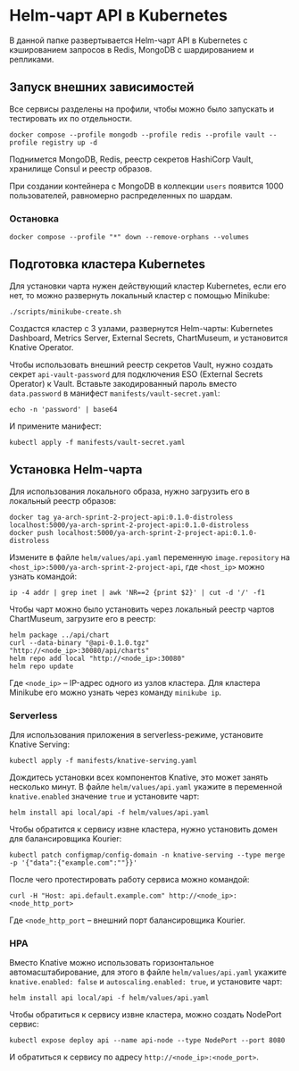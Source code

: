 # Helm-чарт API в Kubernetes

В данной папке развертывается Helm-чарт API в Kubernetes с кэшированием запросов в Redis, MongoDB с шардированием и
репликами.

## Запуск внешних зависимостей

Все сервисы разделены на профили, чтобы можно было запускать и тестировать их по отдельности.

```shell
docker compose --profile mongodb --profile redis --profile vault --profile registry up -d
```

Поднимется MongoDB, Redis, реестр секретов HashiCorp Vault, хранилище Consul и реестр образов.

При создании контейнера с MongoDB в коллекции `users` появится 1000 пользователей, равномерно распределенных по шардам.

### Остановка

```shell
docker compose --profile "*" down --remove-orphans --volumes
```

## Подготовка кластера Kubernetes

Для установки чарта нужен действующий кластер Kubernetes, если его нет, то можно развернуть локальный кластер с помощью
Minikube:

```shell
./scripts/minikube-create.sh
```

Создастся кластер с 3 узлами, развернутся Helm-чарты: Kubernetes Dashboard, Metrics Server, External Secrets,
ChartMuseum, и установится Knative Operator.

Чтобы использовать внешний реестр секретов Vault, нужно создать секрет `api-vault-password` для подключения
ESO (External Secrets Operator) к Vault.
Вставьте закодированный пароль вместо `data.password` в манифест `manifests/vault-secret.yaml`:

```shell
echo -n 'password' | base64
```

И примените манифест:

```shell
kubectl apply -f manifests/vault-secret.yaml
```

## Установка Helm-чарта

Для использования локального образа, нужно загрузить его в локальный реестр образов:

```shell
docker tag ya-arch-sprint-2-project-api:0.1.0-distroless localhost:5000/ya-arch-sprint-2-project-api:0.1.0-distroless
docker push localhost:5000/ya-arch-sprint-2-project-api:0.1.0-distroless
```

Измените в файле `helm/values/api.yaml` переменную `image.repository` на `<host_ip>:5000/ya-arch-sprint-2-project-api`,
где `<host_ip>` можно узнать командой:

```shell
ip -4 addr | grep inet | awk 'NR==2 {print $2}' | cut -d '/' -f1
```

Чтобы чарт можно было установить через локальный реестр чартов ChartMuseum, загрузите его в реестр:

```shell
helm package ../api/chart
curl --data-binary "@api-0.1.0.tgz" "http://<node_ip>:30080/api/charts"
helm repo add local "http://<node_ip>:30080"
helm repo update
```

Где `<node_ip>` – IP-адрес одного из узлов кластера. Для кластера Minikube его можно узнать через команду `minikube ip`.

### Serverless

Для использования приложения в serverless-режиме, установите Knative Serving:

```shell
kubectl apply -f manifests/knative-serving.yaml
```

Дождитесь установки всех компонентов Knative, это может занять несколько минут.
В файле `helm/values/api.yaml` укажите в переменной `knative.enabled` значение `true` и установите чарт:

```shell
helm install api local/api -f helm/values/api.yaml
```

Чтобы обратится к сервису извне кластера, нужно установить домен для балансировщика Kourier:

```shell
kubectl patch configmap/config-domain -n knative-serving --type merge -p '{"data":{"example.com":""}}'
```

После чего протестировать работу сервиса можно командой:

```shell
curl -H "Host: api.default.example.com" http://<node_ip>:<node_http_port>
```

Где `<node_http_port` – внешний порт балансировщика Kourier.

### HPA

Вместо Knative можно использовать горизонтальное автомасштабирование, для этого в файле `helm/values/api.yaml` укажите
`knative.enabled: false` и `autoscaling.enabled: true`, и установите чарт:

```shell
helm install api local/api -f helm/values/api.yaml
```

Чтобы обратиться к сервису извне кластера, можно создать NodePort сервис:

```shell
kubectl expose deploy api --name api-node --type NodePort --port 8080
```

И обратиться к сервису по адресу `http://<node_ip>:<node_port>`.
